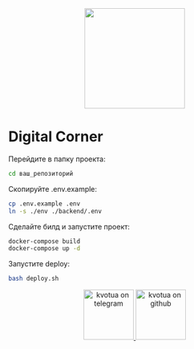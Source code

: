 <div id="header" align="center">
  <img src="https://media1.tenor.com/m/5ry-200hErMAAAAd/hacker-hacker-man.gif" width="200"/>
</div>

# Digital Corner

Перейдите в папку проекта:

```bash
cd ваш_репозиторий
```

Скопируйте .env.example:

```bash
cp .env.example .env
ln -s ./env ./backend/.env
```

Сделайте билд и запустите проект:

```bash
docker-compose build
docker-compose up -d
```

Запустите deploy:

```bash
bash deploy.sh
```
<div id="footer" align="center" style="border-radius: 6px;">
    <a href="https://t.me/kvotua">
        <img src="https://ggilipetsk.ru/wp-content/uploads/2022/04/telegram-1024x670-1.png" style="height: 100px;" alt="kvotua on telegram"/>
    </a>
    <a href="https://github.com/kvotua">
        <img src="https://avatars.githubusercontent.com/u/60317000?s=400&u=cc0869e176238dc748c2b0be0bffa4314bd0e86f&v=4" style="height: 100px;" alt="kvotua on github"/>
    </a>
</div>